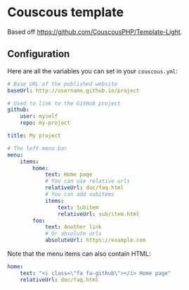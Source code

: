 # Couscous template

Based off https://github.com/CouscousPHP/Template-Light.

## Configuration

Here are all the variables you can set in your `couscous.yml`:

```yaml
# Base URL of the published website
baseUrl: http://username.github.io/project

# Used to link to the GitHub project
github:
    user: myself
    repo: my-project

title: My project

# The left menu bar
menu:
    items:
        home:
            text: Home page
            # You can use relative urls
            relativeUrl: doc/faq.html
            # You can add subitems
            items:
                text: Subitem
                relativeUrl: sub/item.html
        foo:
            text: Another link
            # Or absolute urls
            absoluteUrl: https://example.com
```

Note that the menu items can also contain HTML:

```yaml
home:
    text: "<i class=\"fa fa-github\"></i> Home page"
    relativeUrl: doc/faq.html
```
